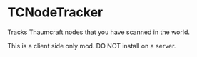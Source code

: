 # TCNodeTracker

Tracks Thaumcraft nodes that you have scanned in the world. 

This is a client side only mod. DO NOT install on a server.
